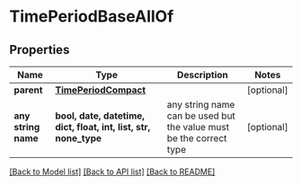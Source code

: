 # TimePeriodBaseAllOf


## Properties
Name | Type | Description | Notes
------------ | ------------- | ------------- | -------------
**parent** | [**TimePeriodCompact**](TimePeriodCompact.md) |  | [optional] 
**any string name** | **bool, date, datetime, dict, float, int, list, str, none_type** | any string name can be used but the value must be the correct type | [optional]

[[Back to Model list]](../README.md#documentation-for-models) [[Back to API list]](../README.md#documentation-for-api-endpoints) [[Back to README]](../README.md)


